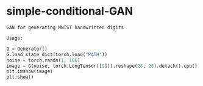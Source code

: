 # simple-conditional-GAN

`GAN for generating MNIST handwritten digits`

`Usage:`

```py
G = Generator()
G.load_state_dict(torch.load("PATH"))
noise = torch.randn(1, 100)
image = G(noise, torch.LongTensor([9])).reshape(28, 28).detach().cpu().numpy()
plt.imshow(image)
plt.show()
```
